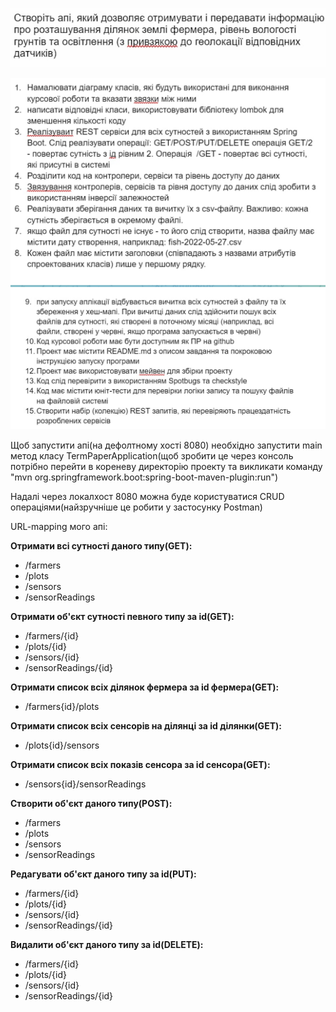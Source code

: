 ![img.png](img.png)

![img_3.png](img_3.png)

Щоб запустити апі(на дефолтному хості 8080) необхідно запустити main метод класу TermPaperApplication(щоб зробити це через консоль потрібно
перейти в кореневу директорію проекту та викликати команду "mvn org.springframework.boot:spring-boot-maven-plugin:run")

Надалі через локалхост 8080 можна буде користуватися CRUD операціями(найзручніше це робити у застосунку Postman)

URL-mapping мого апі:

**Отримати всі сутності даного типу(GET):**
- /farmers
- /plots
- /sensors
- /sensorReadings

**Отримати об'єкт сутності певного типу за id(GET):**
- /farmers/{id}
- /plots/{id}
- /sensors/{id}
- /sensorReadings/{id}

**Отримати список всіх ділянок фермера за id фермера(GET):**
- /farmers{id}/plots

**Отримати список всіх сенсорів на ділянці за id ділянки(GET):**
- /plots{id}/sensors

**Отримати список всіх показів сенсора за id сенсора(GET):**
- /sensors{id}/sensorReadings

**Створити об'єкт даного типу(POST):**
- /farmers
- /plots
- /sensors
- /sensorReadings

**Редагувати об'єкт даного типу за id(PUT):**
- /farmers/{id}
- /plots/{id}
- /sensors/{id}
- /sensorReadings/{id}

**Видалити об'єкт даного типу за id(DELETE):**
- /farmers/{id}
- /plots/{id}
- /sensors/{id}
- /sensorReadings/{id}

